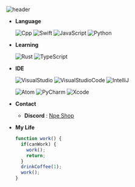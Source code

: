 ![header](https://capsule-render.vercel.app/api?type=rounded&color=gradient&text=%20Skaera%20&height=300&fontSize=100&textBg=true)




+ **Language**

  <img alt="Cpp" src ="https://img.shields.io/badge/C++-045FB4.svg?&style=for-the-badge&logo=Cplusplus&logoColor=white"/> <img alt ="Swift" src="https://img.shields.io/badge/Swift-FF8000.svg?&style=for-the-badge&logo=Swift&logoColor=white"/> <img alt ="JavaScript" src="https://img.shields.io/badge/JavaScript-FFFF00.svg?&style=for-the-badge&logo=JavaScript&logoColor=white"/> <img alt ="Python" src="https://img.shields.io/badge/Python-5882FA.svg?&style=for-the-badge&logo=Python&logoColor=white"/> 

+ **Learning**

  <img alt="Rust" src ="https://img.shields.io/badge/Rust-000000.svg?&style=for-the-badge&logo=Rust&logoColor=white"/> <img alt="TypeScript" src ="https://img.shields.io/badge/TypeScript-0174DF.svg?&style=for-the-badge&logo=TypeScript&logoColor=white"/>

+ **IDE**

  <img alt="VisualStudio" src ="https://img.shields.io/badge/Visual Studio-5C2D91.svg?&style=for-the-badge&logo=Visual Studio&logoColor=white"/> <img alt="VisualStudioCode" src ="https://img.shields.io/badge/Visual Studio Code-007ACC.svg?&style=for-the-badge&logo=Visual Studio Code&logoColor=white"/> <img alt="IntelliJ" src ="https://img.shields.io/badge/IntelliJ-DF0174.svg?&style=for-the-badge&logo=IntelliJ IDEA&logoColor=white"/>

  <img alt="Atom" src ="https://img.shields.io/badge/Atom-66595C.svg?&style=for-the-badge&logo=Atom&logoColor=white"/> <img alt="PyCharm" src ="https://img.shields.io/badge/PyCharm-04B486.svg?&style=for-the-badge&logo=PyCharm&logoColor=white"/>
  <img alt="Xcode" src ="https://img.shields.io/badge/Xcode-147EFB.svg?&style=for-the-badge&logo=Xcode&logoColor=white"/>




+ **Contact**
  + **Discord** : [Npe Shop](https://discord.gg/qBzAH7gA93)
  
  
+ **My Life**  


    ```js
    function work() {
      if(canWork) {
        work();
        return;
      }
      drinkCoffee(1);
      work();
    }
    ```
